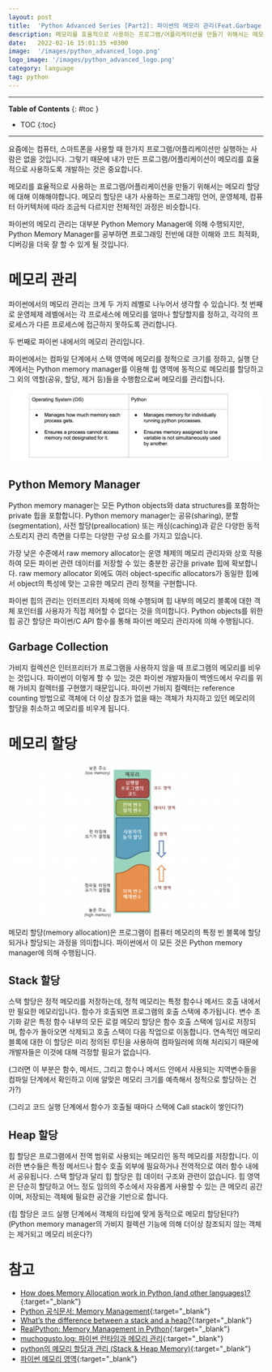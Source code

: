 ```yaml
---
layout: post
title:  'Python Advanced Series [Part2]: 파이썬의 메모리 관리(Feat.Garbage Collection)'
description: 메모리를 효율적으로 사용하는 프로그램/어플리케이션을 만들기 위해서는 메모리 할당에 대해 이해해야합니다.
date:   2022-02-16 15:01:35 +0300
image:  '/images/python_advanced_logo.png'
logo_image: '/images/python_advanced_logo.png'
category: language
tag: python
---
```

---
**Table of Contents**
{: #toc }
*  TOC
{:toc}

---
요즘에는 컴퓨터, 스마트폰을 사용할 때 한가지 프로그램/어플리케이션만 실행하는 사람은 없을 것입니다. 그렇기 때문에 내가 만든 프로그램/어플리케이션이 메모리를 효율적으로 사용하도록 개발하는 것은 중요합니다.  

메모리를 효율적으로 사용하는 프로그램/어플리케이션을 만들기 위해서는 메모리 할당에 대해 이해해야합니다. 메모리 할당은 내가 사용하는 프로그래밍 언어, 운영체제, 컴퓨터 아키텍처에 따라 조금씩 다르지만 전체적인 과정은 비슷합니다.  

파이썬의 메모리 관리는 대부분 Python Memory Manager에 의해 수행되지만, Python Memory Manager를 공부하면 프로그래밍 전반에 대한 이해와 코드 최적화, 디버깅을 더욱 잘 할 수 있게 될 것입니다.  

# 메모리 관리

파이썬에서의 메모리 관리는 크게 두 가지 레벨로 나누어서 생각할 수 있습니다. 첫 번째로 운영체제 레벨에서는 각 프로세스에 메모리를 얼마나 할당할지를 정하고, 각각의 프로세스가 다른 프로세스에 접근하지 못하도록 관리합니다.  

두 번째로 파이썬 내에서의 메모리 관리입니다.  

파이썬에서는 컴파일 단계에서 스택 영역에 메모리를 정적으로 크기를 정하고, 실행 단계에서는 Python memory manager를 이용해 힙 영역에 동적으로 메모리를 할당하고 그 외의 역할(공유, 할당, 제거 등)들을 수행함으로써 메모리를 관리합니다.     


![](/images/python_1.png)  

## Python Memory Manager   

Python memory manager는 모든 Python objects와 data structures를 포함하는 private 힙을 포함합니다. Python memory manager는 공유(sharing), 분할(segmentation), 사전 할당(preallocation) 또는 캐싱(caching)과 같은 다양한 동적 스토리지 관리 측면을 다루는 다양한 구성 요소를 가지고 있습니다.

가장 낮은 수준에서 raw memory allocator는 운영 체제의 메모리 관리자와 상호 작용하여 모든 파이썬 관련 데이터를 저장할 수 있는 충분한 공간을 private 힙에 확보합니다. raw memory allocator 외에도 여러 object-specific allocators가 동일한 힙에서 object의 특성에 맞는 고유한 메모리 관리 정책을 구현합니다.  

파이썬 힙의 관리는 인터프리터 자체에 의해 수행되며 힙 내부의 메모리 블록에 대한 객체 포인터를 사용자가 직접 제어할 수 없다는 것을 의미합니다. Python objects를 위한 힙 공간 할당은 파이썬/C API 함수를 통해 파이썬 메모리 관리자에 의해 수행됩니다.  

## Garbage Collection  

가비지 컬렉션은 인터프리터가 프로그램을 사용하지 않을 때 프로그램의 메모리를 비우는 것입니다. 파이썬이 이렇게 할 수 있는 것은 파이썬 개발자들이 백엔드에서 우리를 위해 가비지 컬렉터를 구현했기 때문입니다. 파이썬 가비지 컬렉터는 reference counting 방법으로 객체에 더 이상 참조가 없을 때는 객체가 차지하고 있던 메모리의 할당을 취소하고 메모리를 비우게 됩니다.   

# 메모리 할당  

![](/images/python_3.png)

메모리 할당(memory allocation)은 프로그램이 컴퓨터 메모리의 특정 빈 블록에 할당되거나 할당되는 과정을 의미합니다. 파이썬에서 이 모든 것은 Python memory manager에 의해 수행됩니다.  

## Stack 할당

스택 할당은 정적 메모리를 저장하는데, 정적 메모리는 특정 함수나 메서드 호출 내에서만 필요한 메모리입니다. 함수가 호출되면 프로그램의 호출 스택에 추가됩니다. 변수 초기화 같은 특정 함수 내부의 모든 로컬 메모리 할당은 함수 호출 스택에 임시로 저장되며, 함수가 돌아오면 삭제되고 호출 스택이 다음 작업으로 이동합니다. 연속적인 메모리 블록에 대한 이 할당은 미리 정의된 루틴을 사용하여 컴파일러에 의해 처리되기 때문에 개발자들은 이것에 대해 걱정할 필요가 없습니다.

(그러면 이 부분은 함수, 메서드, 그리고 함수나 메서드 안에서 사용되는 지역변수들을 컴파일 단계에서 확인하고 이에 알맞은 메모리 크기를 예측해서 정적으로 할당하는 건가?)  

(그리고 코드 실행 단계에서 함수가 호출될 때마다 스택에 Call stack이 쌓인다?)  

## Heap 할당

힙 할당은 프로그램에서 전역 범위로 사용되는 메모리인 동적 메모리를 저장합니다. 이러한 변수들은 특정 메서드나 함수 호출 외부에 필요하거나 전역적으로 여러 함수 내에서 공유됩니다. 스택 할당과 달리 힙 할당은 힙 데이터 구조와 관련이 없습니다. 힙 영역은 단순히 할당하고 어느 정도 임의의 주소에서 자유롭게 사용할 수 있는 큰 메모리 공간이며, 저장되는 객체에 필요한 공간을 기반으로 합니다.  

(힙 할당은 코드 실행 단계에서 객체의 타입에 맞게 동적으로 메모리 할당된다?)  
(Python memory manager의 가비지 컬렉션 기능에 의해 더이상 참조되지 않는 객체는 제거되고 메모리 비운다?)  


# 참고 
- [How does Memory Allocation work in Python (and other languages)?](https://medium.datadriveninvestor.com/how-does-memory-allocation-work-in-python-and-other-languages-d2d8a9398543){:target="_blank"}
- [Python 공식문서: Memory Management](https://docs.python.org/3/c-api/memory.html#tracemalloc-c-api){:target="_blank"}
- [What’s the difference between a stack and a heap?](https://www.programmerinterview.com/data-structures/difference-between-stack-and-heap/){:target="_blank"}
- [RealPython: Memory Management in Python](https://realpython.com/python-memory-management/){:target="_blank"}  
- [muchogusto.log: 파이썬 런타임과 메모리 관리](https://velog.io/@muchogusto/파이썬-런타임과-메모리-관리){:target="_blank"}
- [python의 메모리 할당과 관리 (Stack & Heap Memory)](https://hkim-data.tistory.com/182){:target="_blank"}
- [파이썬 메모리 영역](https://armontad-1202.tistory.com/entry/파이썬의-메모리-영역){:target="_blank"}

